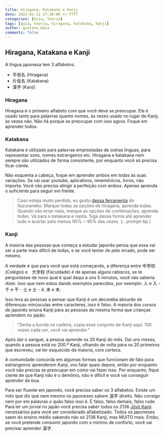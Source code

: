 ```yaml
---
title: Hiragana, Katakana e Kanji
date: 2022-01-22 17:38:00 +/-TTTT
categories: [Guia, Teoria]
tags: [guia, teoria, hiragana, katakana, kanji]
author: gustavo_maia
comments: false
---
```


## Hiragana, Katakana e Kanji

A língua japonesa tem 3 alfabetos. 

* 平仮名 (Hiragana)
* 片仮名 (Katakana)
* 漢字 (Kanji)

### Hiragana

Hiragana é o primeiro alfabeto com que você deve se preocupar. Ele é usado tanto para palavras quanto nomes, às vezes usado no lugar de Kanji, às vezes não. Não há porque se preocupar com isso agora. Foque em aprender todos.

### Katakana

Katakana é utilizado para palavras emprestadas de outras línguas, para representar sons, nomes estrangeiros etc. Hiragana e katakana nem sempre são utilizados de forma consistente, por enquanto você só precisa ficar ciente.

Não esquenta a cabeça, foque em aprender ambos em todas as suas variações. Se vai usar youtube, aplicativos, mnemônicos, livros, não importa. Você não precisa atingir a perfeição com ambos. Apenas aprenda o suficiente para seguir em frente.

> Caso esteja muito perdido, eu gosto [dessa ferramenta](https://itazuraneko.neocities.org/learn/kana.html) do Itazuraneko. Marque todas as opções de hiragana, aprenda todas. Quando não errar mais, marque as opções de combinações, aprenda todas. Vá para o katakana e repita. Siga dessa forma até aprender tudo e acertar pelo menos 90% ~ 95% das vezes. 
{: .prompt-tip }

### Kanji

A maioria das pessoas que começa a estudar japonês pensa que essa vai ser a parte mais difícil de todas, e se você tentar do jeito errado, pode ser mesmo.

A verdade é que para você que está começando, a diferença entre 中学校 (Colégio) e　大学校 (Faculdade) é de apenas alguns rabiscos, se te perguntasse de novo qual é qual daqui a uns 5 minutos, você não saberia dizer. Isso que nem estou dando exemplos parecidos, por exemplo: 人 e 入 - 千 e 干 - 土 e 士 - 4. 未 e 末.

Isso leva as pessoas a pensar que Kanji é um decoreba absurdo de diferenças minúsculas entre caracteres, isso é falso. A maioria dos cursos de japonês ensina Kanji para as pessoas da mesma forma que crianças aprendem no japão: 

> "Senta a bunda na cadeira, copia esse conjunto de Kanji aqui. 100 vezes cada um, você vai aprender."

Após dar o sangue, a pessoa aprende os 20 Kanji do mês. Daí uns meses, quando a pessoa está no 200.º Kanji, olhando de volta para os 20 primeiros que escreveu, vai ter esquecido da maioria, com certeza.

A comunidade concorda em algumas formas que funcionam de fato para estrangeiros aprenderem Kanji, vou falar quais depois, então por enquanto você não precisa se preocupar em como vai fazer isso. Por enquanto, fique ciente de que Kanji não é o demônio, não é difícil e você vai conseguir aprender de boa.

Para ser fluente em japonês, você precisa saber os 3 alfabetos. Existe um mito que diz que nem mesmo os japoneses sabem 漢字 direito. Não consigo nem por em palavras o quão falso isso é. É falso, falso demais, falso rude. Para ler um jornal no japão você precisa saber todos os 2136 [Jōyō Kanji](https://pt.wikipedia.org/wiki/J%C5%8Dy%C5%8D_Kanji) necessários para você ser considerado alfabetizado. Todos os japoneses saem do ensino médio sabendo não só 2136 Kanji, mas MUITO mais. Então, se você pretende consumir japonês com o mínimo de conforto, você vai precisar aprender 漢字.
